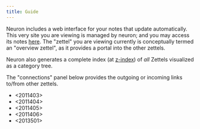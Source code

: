```yaml
---
title: Guide
---
```


Neuron includes a web interface for your notes that update automatically. This very site you are viewing is managed by neuron; and you may access its notes [here](https://github.com/srid/neuron/tree/master/guide). The "zettel" you are viewing currently is conceptually termed an "overview zettel", as it provides a portal into the other zettels. 

Neuron also generates a complete index (at [z-index](z-index.html)) of *all* Zettels visualized as a category tree.

The "connections" panel below provides the outgoing or incoming links to/from other zettels.

- <2011403>
- <2011404>
- <2011405>
- <2011406>
- <2013501>
